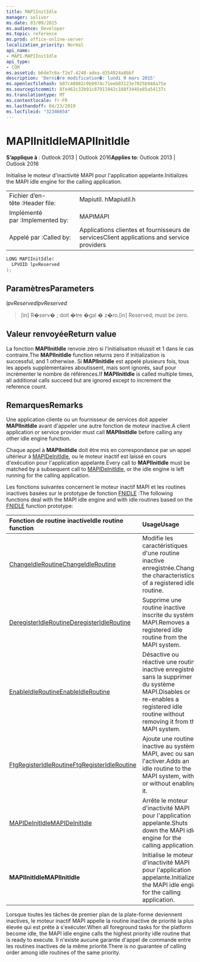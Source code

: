 ```yaml
---
title: MAPIInitIdle
manager: soliver
ms.date: 03/09/2015
ms.audience: Developer
ms.topic: reference
ms.prod: office-online-server
localization_priority: Normal
api_name:
- MAPI.MAPIInitIdle
api_type:
- COM
ms.assetid: b6de7c6a-f2e7-4248-adea-d354924a8bbf
description: 'Derni�re modification�: lundi 9 mars 2015'
ms.openlocfilehash: b07c40882c0b9974c71eeb03123e7025b948a75e
ms.sourcegitcommit: 8fe462c32b91c87911942c188f3445e85a54137c
ms.translationtype: MT
ms.contentlocale: fr-FR
ms.lasthandoff: 04/23/2019
ms.locfileid: "32346654"
---
```

# <a name="mapiinitidle"></a><span data-ttu-id="ca3e1-103">MAPIInitIdle</span><span class="sxs-lookup"><span data-stu-id="ca3e1-103">MAPIInitIdle</span></span>

  
  
<span data-ttu-id="ca3e1-104">**S’applique à** : Outlook 2013 | Outlook 2016</span><span class="sxs-lookup"><span data-stu-id="ca3e1-104">**Applies to**: Outlook 2013 | Outlook 2016</span></span> 
  
<span data-ttu-id="ca3e1-105">Initialise le moteur d'inactivité MAPI pour l'application appelante.</span><span class="sxs-lookup"><span data-stu-id="ca3e1-105">Initializes the MAPI idle engine for the calling application.</span></span> 
  
|||
|:-----|:-----|
|<span data-ttu-id="ca3e1-106">Fichier d’en-tête :</span><span class="sxs-lookup"><span data-stu-id="ca3e1-106">Header file:</span></span>  <br/> |<span data-ttu-id="ca3e1-107">Mapiutil. h</span><span class="sxs-lookup"><span data-stu-id="ca3e1-107">Mapiutil.h</span></span>  <br/> |
|<span data-ttu-id="ca3e1-108">Implémenté par :</span><span class="sxs-lookup"><span data-stu-id="ca3e1-108">Implemented by:</span></span>  <br/> |<span data-ttu-id="ca3e1-109">MAPI</span><span class="sxs-lookup"><span data-stu-id="ca3e1-109">MAPI</span></span>  <br/> |
|<span data-ttu-id="ca3e1-110">Appelé par :</span><span class="sxs-lookup"><span data-stu-id="ca3e1-110">Called by:</span></span>  <br/> |<span data-ttu-id="ca3e1-111">Applications clientes et fournisseurs de services</span><span class="sxs-lookup"><span data-stu-id="ca3e1-111">Client applications and service providers</span></span>  <br/> |
   
```cpp
LONG MAPIInitIdle(
  LPVOID lpvReserved
);
```

## <a name="parameters"></a><span data-ttu-id="ca3e1-112">Paramètres</span><span class="sxs-lookup"><span data-stu-id="ca3e1-112">Parameters</span></span>

 <span data-ttu-id="ca3e1-113">_lpvReserved_</span><span class="sxs-lookup"><span data-stu-id="ca3e1-113">_lpvReserved_</span></span>
  
> <span data-ttu-id="ca3e1-114">[in] R�serv� ; doit �tre �gal � z�ro.</span><span class="sxs-lookup"><span data-stu-id="ca3e1-114">[in] Reserved; must be zero.</span></span>
    
## <a name="return-value"></a><span data-ttu-id="ca3e1-115">Valeur renvoyée</span><span class="sxs-lookup"><span data-stu-id="ca3e1-115">Return value</span></span>

<span data-ttu-id="ca3e1-116">La fonction **MAPIInitIdle** renvoie zéro si l'initialisation réussit et 1 dans le cas contraire.</span><span class="sxs-lookup"><span data-stu-id="ca3e1-116">The **MAPIInitIdle** function returns zero if initialization is successful, and 1 otherwise.</span></span> <span data-ttu-id="ca3e1-117">Si **MAPIInitIdle** est appelé plusieurs fois, tous les appels supplémentaires aboutissent, mais sont ignorés, sauf pour incrémenter le nombre de références.</span><span class="sxs-lookup"><span data-stu-id="ca3e1-117">If **MAPIInitIdle** is called multiple times, all additional calls succeed but are ignored except to increment the reference count.</span></span> 
  
## <a name="remarks"></a><span data-ttu-id="ca3e1-118">Remarques</span><span class="sxs-lookup"><span data-stu-id="ca3e1-118">Remarks</span></span>

<span data-ttu-id="ca3e1-119">Une application cliente ou un fournisseur de services doit appeler **MAPIInitIdle** avant d'appeler une autre fonction de moteur inactive.</span><span class="sxs-lookup"><span data-stu-id="ca3e1-119">A client application or service provider must call **MAPIInitIdle** before calling any other idle engine function.</span></span> 
  
<span data-ttu-id="ca3e1-120">Chaque appel à **MAPIInitIdle** doit être mis en correspondance par un appel ultérieur à [MAPIDeInitIdle](mapideinitidle.md), ou le moteur inactif est laissé en cours d'exécution pour l'application appelante.</span><span class="sxs-lookup"><span data-stu-id="ca3e1-120">Every call to **MAPIInitIdle** must be matched by a subsequent call to [MAPIDeInitIdle](mapideinitidle.md), or the idle engine is left running for the calling application.</span></span> 
  
<span data-ttu-id="ca3e1-121">Les fonctions suivantes concernent le moteur inactif MAPI et les routines inactives basées sur le prototype de fonction [FNIDLE](fnidle.md) :</span><span class="sxs-lookup"><span data-stu-id="ca3e1-121">The following functions deal with the MAPI idle engine and with idle routines based on the [FNIDLE](fnidle.md) function prototype:</span></span> 
  
|<span data-ttu-id="ca3e1-122">**Fonction de routine inactive**</span><span class="sxs-lookup"><span data-stu-id="ca3e1-122">**Idle routine function**</span></span>|<span data-ttu-id="ca3e1-123">**Usage**</span><span class="sxs-lookup"><span data-stu-id="ca3e1-123">**Usage**</span></span>|
|:-----|:-----|
|[<span data-ttu-id="ca3e1-124">ChangeIdleRoutine</span><span class="sxs-lookup"><span data-stu-id="ca3e1-124">ChangeIdleRoutine</span></span>](changeidleroutine.md) <br/> |<span data-ttu-id="ca3e1-125">Modifie les caractéristiques d'une routine inactive enregistrée.</span><span class="sxs-lookup"><span data-stu-id="ca3e1-125">Changes the characteristics of a registered idle routine.</span></span>  <br/> |
|[<span data-ttu-id="ca3e1-126">DeregisterIdleRoutine</span><span class="sxs-lookup"><span data-stu-id="ca3e1-126">DeregisterIdleRoutine</span></span>](deregisteridleroutine.md) <br/> |<span data-ttu-id="ca3e1-127">Supprime une routine inactive inscrite du système MAPI.</span><span class="sxs-lookup"><span data-stu-id="ca3e1-127">Removes a registered idle routine from the MAPI system.</span></span>  <br/> |
|[<span data-ttu-id="ca3e1-128">EnableIdleRoutine</span><span class="sxs-lookup"><span data-stu-id="ca3e1-128">EnableIdleRoutine</span></span>](enableidleroutine.md) <br/> |<span data-ttu-id="ca3e1-129">Désactive ou réactive une routine inactive enregistrée sans la supprimer du système MAPI.</span><span class="sxs-lookup"><span data-stu-id="ca3e1-129">Disables or re-enables a registered idle routine without removing it from the MAPI system.</span></span>  <br/> |
|[<span data-ttu-id="ca3e1-130">FtgRegisterIdleRoutine</span><span class="sxs-lookup"><span data-stu-id="ca3e1-130">FtgRegisterIdleRoutine</span></span>](ftgregisteridleroutine.md) <br/> |<span data-ttu-id="ca3e1-131">Ajoute une routine inactive au système MAPI, avec ou sans l'activer.</span><span class="sxs-lookup"><span data-stu-id="ca3e1-131">Adds an idle routine to the MAPI system, with or without enabling it.</span></span>  <br/> |
|[<span data-ttu-id="ca3e1-132">MAPIDeInitIdle</span><span class="sxs-lookup"><span data-stu-id="ca3e1-132">MAPIDeInitIdle</span></span>](mapideinitidle.md) <br/> |<span data-ttu-id="ca3e1-133">Arrête le moteur d'inactivité MAPI pour l'application appelante.</span><span class="sxs-lookup"><span data-stu-id="ca3e1-133">Shuts down the MAPI idle engine for the calling application.</span></span>  <br/> |
|<span data-ttu-id="ca3e1-134">**MAPIInitIdle**</span><span class="sxs-lookup"><span data-stu-id="ca3e1-134">**MAPIInitIdle**</span></span> <br/> |<span data-ttu-id="ca3e1-135">Initialise le moteur d'inactivité MAPI pour l'application appelante.</span><span class="sxs-lookup"><span data-stu-id="ca3e1-135">Initializes the MAPI idle engine for the calling application.</span></span>  <br/> |
   
<span data-ttu-id="ca3e1-136">Lorsque toutes les tâches de premier plan de la plate-forme deviennent inactives, le moteur inactif MAPI appelle la routine inactive de priorité la plus élevée qui est prête à s'exécuter.</span><span class="sxs-lookup"><span data-stu-id="ca3e1-136">When all foreground tasks for the platform become idle, the MAPI idle engine calls the highest priority idle routine that is ready to execute.</span></span> <span data-ttu-id="ca3e1-137">Il n'existe aucune garantie d'appel de commande entre les routines inactives de la même priorité.</span><span class="sxs-lookup"><span data-stu-id="ca3e1-137">There is no guarantee of calling order among idle routines of the same priority.</span></span> 
  


